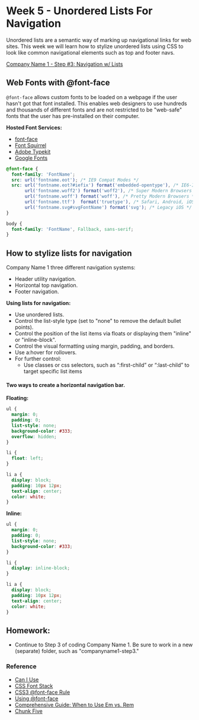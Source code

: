 # Week 5 - Unordered Lists For Navigation
Unordered lists are a semantic way of marking up navigational links for web sites. This week we will learn how to stylize unordered lists using CSS to look like common navigational elements such as top and footer navs.

[Company Name 1 - Step #3: Navigation w/ Lists](http://emmanuelpilande.com/art128/companyname1-step3/)

## Web Fonts with @font-face
`@font-face` allows custom fonts to be loaded on a webpage if the user hasn't got that font installed. This enables web designers to use hundreds and thousands of different fonts and are not restricted to be "web-safe" fonts that the user has pre-installed on their computer.

**Hosted Font Services:**
- [font-face](http://www.font-face.com/)
- [Font Squirrel](http://www.fontsquirrel.com/)
- [Adobe Typekit](https://typekit.com/)
- [Google Fonts](https://www.google.com/fonts)

```css
@font-face {
  font-family: 'FontName';
  src: url('fontname.eot'); /* IE9 Compat Modes */
  src: url('fontname.eot?#iefix') format('embedded-opentype'), /* IE6-IE8 */
       url('fontname.woff2') format('woff2'), /* Super Modern Browsers */
       url('fontname.woff') format('woff'), /* Pretty Modern Browsers */
       url('fontname.ttf')  format('truetype'), /* Safari, Android, iOS */
       url('fontname.svg#svgFontName') format('svg'); /* Legacy iOS */
}
```

```css
body {
  font-family: 'FontName', Fallback, sans-serif;
}
```


## How to stylize lists for navigation
Company Name 1 three different navigation systems:
- Header utility navigation.
- Horizontal top navigation.
- Footer navigation.

**Using lists for navigation:**
- Use unordered lists.
- Control the list-style type (set to "none" to remove the default bullet points).
- Control the position of the list items via floats or displaying them "inline" or "inline-block".
- Control the visual formatting using margin, padding, and borders.
- Use a:hover for rollovers.
- For further control:
  + Use classes or css selectors, such as “:first-child” or “:last-child” to target specific list items

#### Two ways to create a horizontal navigation bar.

**Floating:**
```css
ul {
  margin: 0;
  padding: 0;
  list-style: none;
  background-color: #333;
  overflow: hidden;
}

li {
  float: left;
}

li a {
  display: block;
  padding: 10px 12px;
  text-align: center;
  color: white;
}
```

**Inline:**
```css
ul {
  margin: 0;
  padding: 0;
  list-style: none;
  background-color: #333;
}

li {
  display: inline-block;
}

li a {
  display: block;
  padding: 10px 12px;
  text-align: center;
  color: white;
}
```


## Homework:
- Continue to Step 3 of coding Company Name 1. Be sure to work in a new (separate) folder, such as "companyname1-step3."


### Reference
- [Can I Use](http://caniuse.com/)
- [CSS Font Stack](http://www.cssfontstack.com/)
- [CSS3 @font-face Rule](http://www.w3schools.com/cssref/css3_pr_font-face_rule.asp)
- [Using @font-face](https://css-tricks.com/snippets/css/using-font-face/)
- [Comprehensive Guide: When to Use Em vs. Rem](http://webdesign.tutsplus.com/tutorials/comprehensive-guide-when-to-use-em-vs-rem--cms-23984)
- [Chunk Five](http://www.fontsquirrel.com/fonts/ChunkFive)
